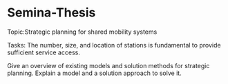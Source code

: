 # Semina-Thesis

Topic:Strategic planning for shared mobility systems

Tasks:
The number, size, and location of stations is
fundamental to provide sufficient service access.

Give an overview of existing models and solution
methods for strategic planning. Explain a model
and a solution approach to solve it.
